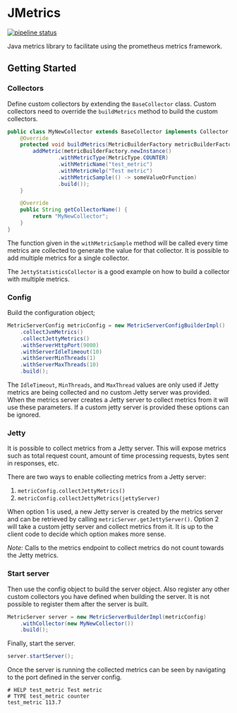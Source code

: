 # JMetrics

[![pipeline status](https://gitlab.com/java.libraries/jmetrics/badges/master/pipeline.svg)](https://gitlab.com/java.libraries/jmetrics/commits/master)

Java metrics library to facilitate using the prometheus metrics framework.

## Getting Started

### Collectors

Define custom collectors by extending the `BaseCollector` class.
Custom collectors need to override the `buildMetrics` method to build the custom collectors.

```java
public class MyNewCollector extends BaseCollector implements Collector {
    @Override
    protected void buildMetrics(MetricBuilderFactory metricBuilderFactory) {
        addMetric(metricBuilderFactory.newInstance()
                .withMetricType(MetricType.COUNTER)
                .withMetricName("test_metric")
                .withMetricHelp("Test metric")
                .withMetricSample(() -> someValueOrFunction)
                .build());
    }

    @Override
    public String getCollectorName() {
        return "MyNewCollector";
    }
}
```

The function given in the `withMetricSample` method will be called every time metrics are collected to generate the value for that collector.
It is possible to add multiple metrics for a single collector.

The `JettyStatisticsCollector` is a good example on how to build a collector with multiple metrics.

### Config

Build the configuration object;

```java
MetricServerConfig metricConfig = new MetricServerConfigBuilderImpl()
    .collectJvmMetrics()
    .collectJettyMetrics()
    .withServerHttpPort(9000)
    .withServerIdleTimeout(10)
    .withServerMinThreads(1)
    .withServerMaxThreads(10)
    .build();
```

The `IdleTimeout`, `MinThreads`, and `MaxThread` values are only used if Jetty metrics are being collected and no custom Jetty server was provided.
When the metrics server creates a Jetty server to collect metrics from it will use these parameters.
If a custom jetty server is provided these options can be ignored.

### Jetty

It is possible to collect metrics from a Jetty server. This will expose metrics such as total request count, amount of time processing
requests, bytes sent in responses, etc.

There are two ways to enable collecting metrics from a Jetty server:

1. `metricConfig.collectJettyMetrics()`
2. `metricConfig.collectJettyMetrics(jettyServer)`

When option 1 is used, a new Jetty server is created by the metrics server and can be retrieved by calling `metricServer.getJettyServer()`.
Option 2 will take a custom jetty server and collect metrics from it. It is up to the client code to decide which option makes more sense.

*Note:* Calls to the metrics endpoint to collect metrics do not count towards the Jetty metrics.

### Start server

Then use the config object to build the server object. Also register any other custom collectors you have
defined when building the server. It is not possible to register them after the server is built.

```java
MetricServer server = new MetricServerBuilderImpl(metricConfig)
    .withCollector(new MyNewCollector())
    .build();
```

Finally, start the server.

```java
server.startServer();
```

Once the server is running the collected metrics can be seen by navigating to the port defined in the server config.

```
# HELP test_metric Test metric
# TYPE test_metric counter
test_metric 113.7
```
